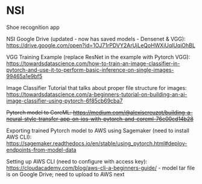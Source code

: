 # NSI

Shoe recognition app

NSI Google Drive (updated - now has saved models - Densenet & VGG): https://drive.google.com/open?id=1OJ71rPDVY2ArUjLeQoHWXiUqlUqiOhBL

VGG Training Example (replace ResNet in the example with Pytorch VGG): https://towardsdatascience.com/how-to-train-an-image-classifier-in-pytorch-and-use-it-to-perform-basic-inference-on-single-images-99465a1e9bf5

Image Classifier Tutorial that talks about proper file structure for images: https://towardsdatascience.com/a-beginners-tutorial-on-building-an-ai-image-classifier-using-pytorch-6f85cb69cba7

<s>Pytorch model to CoreML: https://medium.com/@alexiscreuzot/building-a-neural-style-transfer-app-on-ios-with-pytorch-and-coreml-76e00cd14b28</s>

Exporting trained Pytorch model to AWS using Sagemaker (need to install AWS CLI): https://sagemaker.readthedocs.io/en/stable/using_pytorch.html#deploy-endpoints-from-model-data

Setting up AWS CLI (need to configure with access key): https://cloudacademy.com/blog/aws-cli-a-beginners-guide/ - model tar file is on Google Drive; need to upload to AWS next

